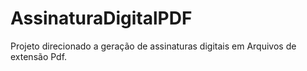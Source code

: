 # AssinaturaDigitalPDF
Projeto direcionado a geração de assinaturas digitais em Arquivos de extensão Pdf.
